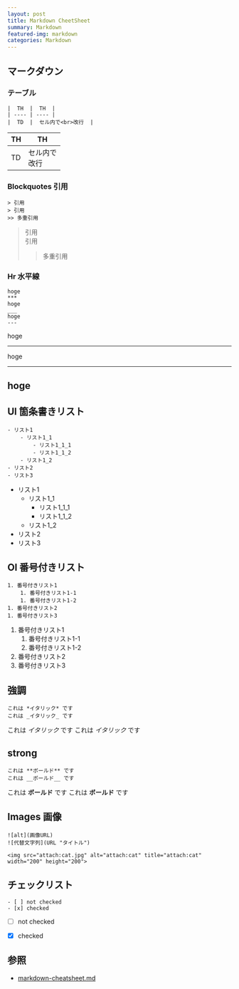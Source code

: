 ```yaml
---
layout: post
title: Markdown CheetSheet
summary: Markdown
featured-img: markdown
categories: Markdown
---
```


## マークダウン
### テーブル
```
|  TH  |  TH  |
| ---- | ---- |
|  TD  |  セル内で<br>改行  |
```
|  TH  |  TH  |
| ---- | ---- |
|  TD  |  セル内で<br>改行  |

### Blockquotes 引用
```
> 引用  
> 引用
>> 多重引用
```
> 引用  
> 引用
>> 多重引用

### Hr 水平線
```
hoge
***
hoge
___
hoge
---
```
hoge
***
hoge
___
hoge
---

## Ul 箇条書きリスト
```
- リスト1
    - リスト1_1
        - リスト1_1_1
        - リスト1_1_2
    - リスト1_2
- リスト2
- リスト3
```
- リスト1
    - リスト1_1
        - リスト1_1_1
        - リスト1_1_2
    - リスト1_2
- リスト2
- リスト3
  
## Ol 番号付きリスト
```
1. 番号付きリスト1
    1. 番号付きリスト1-1
    1. 番号付きリスト1-2
1. 番号付きリスト2
1. 番号付きリスト3
```
1. 番号付きリスト1
    1. 番号付きリスト1-1
    1. 番号付きリスト1-2
1. 番号付きリスト2
1. 番号付きリスト3

## 強調
```
これは *イタリック* です
これは _イタリック_ です
```
これは *イタリック* です
これは _イタリック_ です

## strong
```
これは **ボールド** です
これは __ボールド__ です
```
これは **ボールド** です
これは __ボールド__ です

## Images 画像
```
![alt](画像URL)
![代替文字列](URL "タイトル")

<img src="attach:cat.jpg" alt="attach:cat" title="attach:cat" width="200" height="200">
```

## チェックリスト
```
- [ ] not checked
- [x] checked
```
- [ ] not checked
- [x] checked


## 参照
- [markdown-cheatsheet.md](https://gist.github.com/mignonstyle/083c9e1651d7734f84c99b8cf49d57fa)